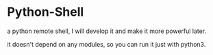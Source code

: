 # Python-Shell

a python remote shell, I will develop it and make it more powerful later.

it doesn't depend on any modules, so you can run it just with python3.
